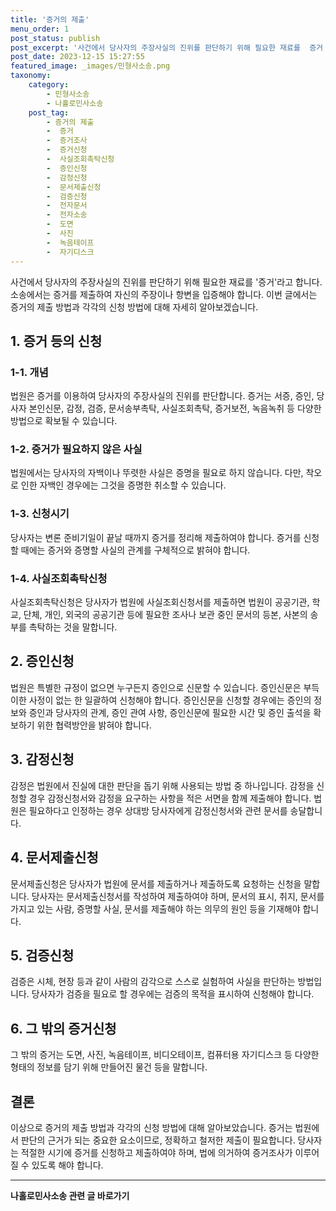 ```yaml
---
title: '증거의 제출'
menu_order: 1
post_status: publish
post_excerpt: '사건에서 당사자의 주장사실의 진위를 판단하기 위해 필요한 재료를  증거 라고 합니다. 소송에서는 증거를 제출하여 자신의 주장이나 항변을 입증해야 합니다. 이번 글에서는 증거의 제출 방법과 각각의 신청 방법에 대해 자세히 알아보겠습니다.'
post_date: 2023-12-15 15:27:55
featured_image: _images/민형사소송.png
taxonomy:
    category:
        - 민형사소송
        - 나홀로민사소송
    post_tag:
        - 증거의 제출
        -  증거
        -  증거조사
        -  증거신청
        -  사실조회촉탁신청
        -  증인신청
        -  감정신청
        -  문서제출신청
        -  검증신청
        -  전자문서
        -  전자소송
        -  도면
        -  사진
        -  녹음테이프
        -  자기디스크
---
```



사건에서 당사자의 주장사실의 진위를 판단하기 위해 필요한 재료를 '증거'라고 합니다. 소송에서는 증거를 제출하여 자신의 주장이나 항변을 입증해야 합니다. 이번 글에서는 증거의 제출 방법과 각각의 신청 방법에 대해 자세히 알아보겠습니다.

## 1. 증거 등의 신청

### 1-1. 개념

법원은 증거를 이용하여 당사자의 주장사실의 진위를 판단합니다. 증거는 서증, 증인, 당사자 본인신문, 감정, 검증, 문서송부촉탁, 사실조회촉탁, 증거보전, 녹음녹취 등 다양한 방법으로 확보될 수 있습니다.

### 1-2. 증거가 필요하지 않은 사실

법원에서는 당사자의 자백이나 뚜렷한 사실은 증명을 필요로 하지 않습니다. 다만, 착오로 인한 자백인 경우에는 그것을 증명한 취소할 수 있습니다.

### 1-3. 신청시기

당사자는 변론 준비기일이 끝날 때까지 증거를 정리해 제출하여야 합니다. 증거를 신청할 때에는 증거와 증명할 사실의 관계를 구체적으로 밝혀야 합니다.

### 1-4. 사실조회촉탁신청

사실조회촉탁신청은 당사자가 법원에 사실조회신청서를 제출하면 법원이 공공기관, 학교, 단체, 개인, 외국의 공공기관 등에 필요한 조사나 보관 중인 문서의 등본, 사본의 송부를 촉탁하는 것을 말합니다.

## 2. 증인신청

법원은 특별한 규정이 없으면 누구든지 증인으로 신문할 수 있습니다. 증인신문은 부득이한 사정이 없는 한 일괄하여 신청해야 합니다. 증인신문을 신청할 경우에는 증인의 정보와 증인과 당사자의 관계, 증인 관여 사항, 증인신문에 필요한 시간 및 증인 출석을 확보하기 위한 협력방안을 밝혀야 합니다.

## 3. 감정신청

감정은 법원에서 진실에 대한 판단을 돕기 위해 사용되는 방법 중 하나입니다. 감정을 신청할 경우 감정신청서와 감정을 요구하는 사항을 적은 서면을 함께 제출해야 합니다. 법원은 필요하다고 인정하는 경우 상대방 당사자에게 감정신청서와 관련 문서를 송달합니다.

## 4. 문서제출신청

문서제출신청은 당사자가 법원에 문서를 제출하거나 제출하도록 요청하는 신청을 말합니다. 당사자는 문서제출신청서를 작성하여 제출하여야 하며, 문서의 표시, 취지, 문서를 가지고 있는 사람, 증명할 사실, 문서를 제출해야 하는 의무의 원인 등을 기재해야 합니다.

## 5. 검증신청

검증은 시체, 현장 등과 같이 사람의 감각으로 스스로 실험하여 사실을 판단하는 방법입니다. 당사자가 검증을 필요로 할 경우에는 검증의 목적을 표시하여 신청해야 합니다.

## 6. 그 밖의 증거신청

그 밖의 증거는 도면, 사진, 녹음테이프, 비디오테이프, 컴퓨터용 자기디스크 등 다양한 형태의 정보를 담기 위해 만들어진 물건 등을 말합니다.

## 결론

이상으로 증거의 제출 방법과 각각의 신청 방법에 대해 알아보았습니다. 증거는 법원에서 판단의 근거가 되는 중요한 요소이므로, 정확하고 철저한 제출이 필요합니다. 당사자는 적절한 시기에 증거를 신청하고 제출하여야 하며, 법에 의거하여 증거조사가 이루어질 수 있도록 해야 합니다.


<!-- wp:separator -->
<hr class="wp-block-separator has-alpha-channel-opacity"/>
<!-- /wp:separator -->

<!-- wp:group {"backgroundColor":"base","layout":{"type":"constrained"}} -->
<div class="wp-block-group has-base-background-color has-background"><!-- wp:paragraph {"align":"center","fontSize":"medium"} -->
<p class="has-text-align-center has-large-font-size"><strong>나홀로민사소송 관련 글 바로가기</strong></p>
<!-- /wp:paragraph -->


<!-- wp:latest-posts
{"categories":[{"id":14767,"count":19,"description":"","link":"https://uknowlaw.com/category/%eb%82%98%ed%99%80%eb%a1%9c%eb%af%bc%ec%82%ac%ec%86%8c%ec%86%a1/","name":"나홀로민사소송","slug":"나홀로민사소송","taxonomy":"category","parent":0,"meta":[],"_links":{"self":[{"href":"https://uknowlaw.com/wp-json/wp/v2/categories/14767"}],"collection":[{"href":"https://uknowlaw.com/wp-json/wp/v2/categories"}],"about":[{"href":"https://uknowlaw.com/wp-json/wp/v2/taxonomies/category"}],"wp:post_type":[{"href":"https://uknowlaw.com/wp-json/wp/v2/posts?categories=14767"}],"curies":[{"name":"wp","href":"https://api.w.org/{rel}","templated":true}]}}],"postsToShow":100,"excerptLength":28,"postLayout":"grid","columns":2,"featuredImageAlign":"left","featuredImageSizeSlug":"large","fontSize":"small"} /--></div>
<!-- /wp:group -->
